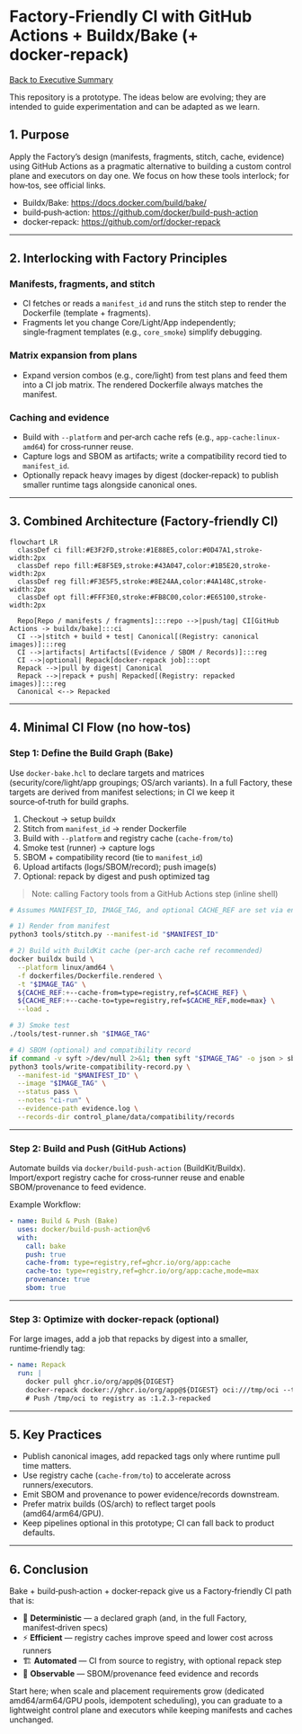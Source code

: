 
# Factory‑Friendly CI with GitHub Actions + Buildx/Bake (+ docker‑repack)

[Back to Executive Summary](executive_summary.md)

This repository is a prototype. The ideas below are evolving; they are intended to guide experimentation and can be adapted as we learn.

## 1. Purpose

Apply the Factory’s design (manifests, fragments, stitch, cache, evidence) using GitHub Actions as a pragmatic alternative to building a custom control plane and executors on day one. We focus on how these tools interlock; for how‑tos, see official links.

- Buildx/Bake: https://docs.docker.com/build/bake/
- build‑push‑action: https://github.com/docker/build-push-action
- docker‑repack: https://github.com/orf/docker-repack

---

## 2. Interlocking with Factory Principles

### Manifests, fragments, and stitch
- CI fetches or reads a `manifest_id` and runs the stitch step to render the Dockerfile (template + fragments).
- Fragments let you change Core/Light/App independently; single‑fragment templates (e.g., `core_smoke`) simplify debugging.

### Matrix expansion from plans
- Expand version combos (e.g., core/light) from test plans and feed them into a CI job matrix. The rendered Dockerfile always matches the manifest.

### Caching and evidence
- Build with `--platform` and per‑arch cache refs (e.g., `app-cache:linux-amd64`) for cross‑runner reuse.
- Capture logs and SBOM as artifacts; write a compatibility record tied to `manifest_id`.
- Optionally repack heavy images by digest (docker‑repack) to publish smaller runtime tags alongside canonical ones.

---

## 3. Combined Architecture (Factory‑friendly CI)

```mermaid
flowchart LR
  classDef ci fill:#E3F2FD,stroke:#1E88E5,color:#0D47A1,stroke-width:2px
  classDef repo fill:#E8F5E9,stroke:#43A047,color:#1B5E20,stroke-width:2px
  classDef reg fill:#F3E5F5,stroke:#8E24AA,color:#4A148C,stroke-width:2px
  classDef opt fill:#FFF3E0,stroke:#FB8C00,color:#E65100,stroke-width:2px

  Repo[Repo / manifests / fragments]:::repo -->|push/tag| CI[GitHub Actions -> buildx/bake]:::ci
  CI -->|stitch + build + test| Canonical[(Registry: canonical images)]:::reg
  CI -->|artifacts| Artifacts[(Evidence / SBOM / Records)]:::reg
  CI -->|optional| Repack[docker-repack job]:::opt
  Repack -->|pull by digest| Canonical
  Repack -->|repack + push| Repacked[(Registry: repacked images)]:::reg
  Canonical <--> Repacked
```

---

## 4. Minimal CI Flow (no how‑tos)

### Step 1: Define the Build Graph (Bake)
Use `docker-bake.hcl` to declare targets and matrices (security/core/light/app groupings; OS/arch variants). In a full Factory, these targets are derived from manifest selections; in CI we keep it source‑of‑truth for build graphs.

1) Checkout → setup buildx  
2) Stitch from `manifest_id` → render Dockerfile  
3) Build with `--platform` and registry cache (`cache-from/to`)  
4) Smoke test (runner) → capture logs  
5) SBOM + compatibility record (tie to `manifest_id`)  
6) Upload artifacts (logs/SBOM/record); push image(s)  
7) Optional: repack by digest and push optimized tag

> Note: calling Factory tools from a GitHub Actions step (inline shell)

```bash
# Assumes MANIFEST_ID, IMAGE_TAG, and optional CACHE_REF are set via env/matrix

# 1) Render from manifest
python3 tools/stitch.py --manifest-id "$MANIFEST_ID"

# 2) Build with BuildKit cache (per-arch cache ref recommended)
docker buildx build \
  --platform linux/amd64 \
  -f dockerfiles/Dockerfile.rendered \
  -t "$IMAGE_TAG" \
  ${CACHE_REF:+--cache-from=type=registry,ref=$CACHE_REF} \
  ${CACHE_REF:+--cache-to=type=registry,ref=$CACHE_REF,mode=max} \
  --load .

# 3) Smoke test
./tools/test-runner.sh "$IMAGE_TAG"

# 4) SBOM (optional) and compatibility record
if command -v syft >/dev/null 2>&1; then syft "$IMAGE_TAG" -o json > sbom.json; fi
python3 tools/write-compatibility-record.py \
  --manifest-id "$MANIFEST_ID" \
  --image "$IMAGE_TAG" \
  --status pass \
  --notes "ci-run" \
  --evidence-path evidence.log \
  --records-dir control_plane/data/compatibility/records
```

---

### Step 2: Build and Push (GitHub Actions)
Automate builds via `docker/build-push-action` (BuildKit/Buildx). Import/export registry cache for cross‑runner reuse and enable SBOM/provenance to feed evidence.

Example Workflow:
```yaml
- name: Build & Push (Bake)
  uses: docker/build-push-action@v6
  with:
    call: bake
    push: true
    cache-from: type=registry,ref=ghcr.io/org/app:cache
    cache-to: type=registry,ref=ghcr.io/org/app:cache,mode=max
    provenance: true
    sbom: true
```

---

### Step 3: Optimize with docker-repack (optional)
For large images, add a job that repacks by digest into a smaller, runtime‑friendly tag:

```yaml
- name: Repack
  run: |
    docker pull ghcr.io/org/app@${DIGEST}
    docker-repack docker://ghcr.io/org/app@${DIGEST} oci:///tmp/oci --target-size=50MB
    # Push /tmp/oci to registry as :1.2.3-repacked
```

---

## 5. Key Practices

- Publish canonical images, add repacked tags only where runtime pull time matters.
- Use registry cache (`cache-from/to`) to accelerate across runners/executors.
- Emit SBOM and provenance to power evidence/records downstream.
- Prefer matrix builds (OS/arch) to reflect target pools (amd64/arm64/GPU).
- Keep pipelines optional in this prototype; CI can fall back to product defaults.

---

## 6. Conclusion

Bake + build‑push‑action + docker‑repack give us a Factory‑friendly CI path that is:

- 🔁 **Deterministic** — a declared graph (and, in the full Factory, manifest‑driven specs)
- ⚡ **Efficient** — registry caches improve speed and lower cost across runners
- 🏗️ **Automated** — CI from source to registry, with optional repack step
- 🔎 **Observable** — SBOM/provenance feed evidence and records

Start here; when scale and placement requirements grow (dedicated amd64/arm64/GPU pools, idempotent scheduling), you can graduate to a lightweight control plane and executors while keeping manifests and caches unchanged.
